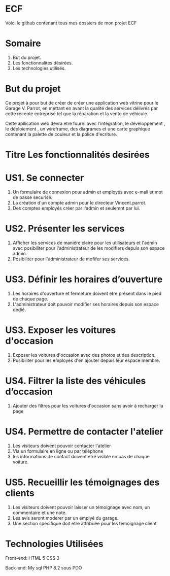 # ECF
Voici le github contenant tous mes dossiers de mon projet ECF

# Somaire
1. But du projet.
2. Les fonctionnalités désirées.
3. Les technologies utilisés.


#  But du projet

Ce projet à pour but de créer  de créer une application web vitrine pour le Garage V. Parrot,
en mettant en avant la qualité des services délivrés par cette récente entreprise tel que la réparation et la vente de véhicule.

Cette apllication web devra etre fourni avec  l'intégration, le développement , le déploiement , un wireframe, des diagrames et une carte graphique contenant la palette de couleur et la police d'ecriture.

# Titre Les fonctionnalités desirées

#  US1. Se connecter
1. Un formulaire de connexion pour admin et employés avec e-mail et mot de passe securisé.
2. La création d'un compte admin pour le directeur Vincent.parrot.
3. Des comptes employés créer par l'admin et seulemnt par lui.

 # US2. Présenter les services
1. Afficher les services de maniére claire pour les utilisateurs et l'admin avec posibiliter pour l'administrateur de les modifiers depuis son espace admin.
2. Posibiliter pour l'administrateur de mofifer ses services.

 # US3. Définir les horaires d’ouverture
1. Les horaires d'ouverture et fermeture doivent etre présent dans le pied de chaque page.
2. L'administrateur doit pouvoir modifier ses horaires depuis son espace dedié.


#  US3. Exposer les voitures d'occasion
1. Exposer les voitures d'occasion avec des photos et des description.
2. Posibiliter pour les employés d'en ajouter depuis leur espace membre.

#  US4. Filtrer la liste des véhicules d’occasion
1. Ajouter des filtres pour les voitures d'occasion sans avoir à recharger la page

 #  US4. Permettre de contacter l'atelier
1. Les visiteurs doivent pouvoir contacter l'atelier
2. Via un formulaire en ligne ou par téléphone
3. les informations de contact doivent etre visible en bas de chaque voiture.

 #  US5. Recueillir les témoignages des clients
1. Les visiteurs doivent pouvoir laisser un témoignage avec nom, un commentaire et une note.
2. Les avis seront moderer par un emplyé du garage.
3. Une section spécifique doit etre attribuée pour les témoignage client.

# Technologies Utilisées
Front-end:
    HTML 5
    CSS 3

Back-end:
    My sql
    PHP 8.2 sous PDO
    



